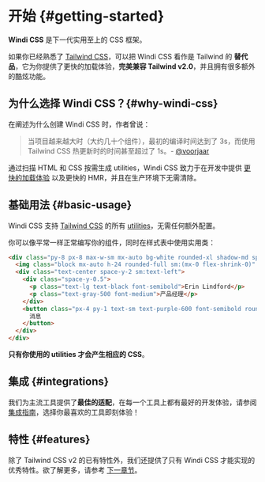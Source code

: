 [tailwind css]: https://tailwindcss.com/docs
[discussions]: https://github.com/windicss/windicss/discussions
[GitHub Issues]: https://github.com/windicss/windicss/issues?q=is%3Aissue+is%3Aopen+sort%3Aupdated-desc
[GitHub Discussions]: https://github.com/windicss/windicss/discussions
[autoprefixer]: https://autoprefixer.github.io/
[utilities reference]: /utilities/
[utilities]: /utilities/
[directives]: /features/directives

[video comparison]: https://twitter.com/antfu7/status/1361398324587163648
[options]: /guide/configuration
[features]: /features/

# 开始 {#getting-started}

**Windi CSS** 是下一代实用至上的 CSS 框架。

如果你已经熟悉了 [Tailwind CSS]，可以把 Windi CSS 看作是 Tailwind 的 **替代品**，它为你提供了更快的加载体验，**完美兼容 Tailwind v2.0**，并且拥有很多额外的酷炫功能。

## 为什么选择 Windi CSS？{#why-windi-css}

在阐述为什么创建 Windi CSS 时，作者曾说：

> 当项目越来越大时（大约几十个组件），最初的编译时间达到了 3s，而使用 Tailwind CSS 热更新时的时间甚至超过了 1s。- [@voorjaar](https://github.com/voorjaar)

通过扫描 HTML 和 CSS 按需生成 utilities，Windi CSS 致力于在开发中提供 [更快的加载体验][video comparison] 以及更快的 HMR，并且在生产环境下无需清除。

## 基础用法 {#basic-usage}

Windi CSS 支持 [Tailwind CSS] 的所有 [utilities]，无需任何额外配置。

你可以像平常一样正常编写你的组件，同时在样式表中使用实用类：

```html
<div class="py-8 px-8 max-w-sm mx-auto bg-white rounded-xl shadow-md space-y-2 sm:(py-4 flex items-center space-y-0 space-x-6)">
  <img class="block mx-auto h-24 rounded-full sm:(mx-0 flex-shrink-0)" src="/img/erin-lindford.jpg" alt="Woman's Face" />
  <div class="text-center space-y-2 sm:text-left">
    <div class="space-y-0.5">
      <p class="text-lg text-black font-semibold">Erin Lindford</p>
      <p class="text-gray-500 font-medium">产品经理</p>
    </div>
    <button class="px-4 py-1 text-sm text-purple-600 font-semibold rounded-full border border-purple-200 hover:(text-white bg-purple-600 border-transparent) focus:(outline-none ring-2 ring-purple-600 ring-offset-2)">
      消息
    </button>
  </div>
</div>
```

**只有你使用的 utilities 才会产生相应的 CSS**。

## 集成 {#integrations}

我们为主流工具提供了**最佳的适配**，在每一个工具上都有最好的开发体验，请参阅 [集成指南](/guide/installation)，选择你最喜欢的工具即刻体验！

## 特性 {#features}

除了 Tailwind CSS v2 的已有特性外，我们还提供了只有 Windi CSS 才能实现的优秀特性。欲了解更多，请参考 [下一章节][features]。
